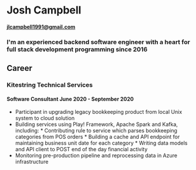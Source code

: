 # Josh Campbell
#### jlcampbell1991@gmail.com

### I'm an experienced backend software engineer with a heart for full stack development programming since 2016

## Career
### Kitestring Technical Services
#### Software Consultant June 2020 - September 2020
* Participant in upgrading legacy bookkeeping product from local Unix system to cloud solution
* Building services using Play! Framework, Apache Spark and Kafka, including:
		* Contributing rule to service which parses bookkeeping categories from POS orders
		* Building a cache and API endpoint for maintaining business unit date for each category
		* Writing data models and API client to POST end of the day financial activity
* Monitoring pre-production pipeline and reprocessing data in Azure infrastructure
